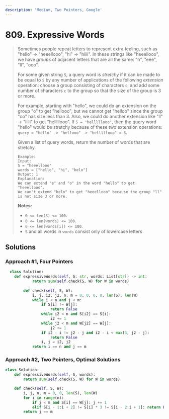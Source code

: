 ```yaml
---
description: 'Medium, Two Pointers, Google'
---
```


# 809. Expressive Words

> Sometimes people repeat letters to represent extra feeling, such as "hello" -&gt; "heeellooo", "hi" -&gt; "hiiii".  In these strings like "heeellooo", we have _groups_ of adjacent letters that are all the same:  "h", "eee", "ll", "ooo".
>
> For some given string `S`, a query word is _stretchy_ if it can be made to be equal to `S` by any number of applications of the following _extension_ operation: choose a group consisting of characters `c`, and add some number of characters `c` to the group so that the size of the group is 3 or more.
>
> For example, starting with "hello", we could do an extension on the group "o" to get "hellooo", but we cannot get "helloo" since the group "oo" has size less than 3.  Also, we could do another extension like "ll" -&gt; "lllll" to get "helllllooo".  If `S = "helllllooo"`, then the query word "hello" would be stretchy because of these two extension operations: `query = "hello" -> "hellooo" -> "helllllooo" = S`.
>
> Given a list of query words, return the number of words that are stretchy. 
>
> ```text
> Example:
> Input: 
> S = "heeellooo"
> words = ["hello", "hi", "helo"]
> Output: 1
> Explanation: 
> We can extend "e" and "o" in the word "hello" to get "heeellooo".
> We can't extend "helo" to get "heeellooo" because the group "ll" is not size 3 or more.
> ```
>
> **Notes:**
>
> * `0 <= len(S) <= 100`.
> * `0 <= len(words) <= 100`.
> * `0 <= len(words[i]) <= 100`.
> * `S` and all words in `words` consist only of lowercase letters

## Solutions

### Approach \#1, Four Pointers

```python
  class Solution:  
    def expressiveWords(self, S: str, words: List[str]) -> int:
            return sum(self.check(S, W) for W in words)
        
        def check(self, S, W):
            i, j, i2, j2, n, m = 0, 0, 0, 0, len(S), len(W)
            while i < n and j < m:
                if S[i] != W[j]:
                    return False
                while i2 < n and S[i2] == S[i]:
                    i2 += 1
                while j2 < m and W[j2] == W[j]:
                    j2 += 1
                if i2 - i != j2 - j and i2 - i < max(3, j2 - j): 
                    return False
                i, j = i2, j2
            return i == n and j == m
```

### Approach \#2, Two Pointers, Optimal Solutions

```python
class Solution:
    def expressiveWords(self, S, words):
        return sum(self.check(S, W) for W in words)

    def check(self, S, W):
        i, j, n, m = 0, 0, len(S), len(W)
        for i in range(n):
            if j < m and S[i] == W[j]: j += 1
            elif S[i - 1:i + 2] != S[i] * 3 != S[i - 2:i + 1]: return False
        return j == m
```



